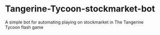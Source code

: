 # Tangerine-Tycoon-stockmarket-bot
A simple bot for automating playing on stockmarket in The Tangerine Tycoon flash game
